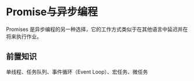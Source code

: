 # Promise与异步编程

Promises 是异步编程的另一种选择，它的工作方式类似于在其他语言中延迟并在将来执行作业。

## 前置知识

单线程、任务队列、事件循环（Event Loop）、宏任务、微任务
